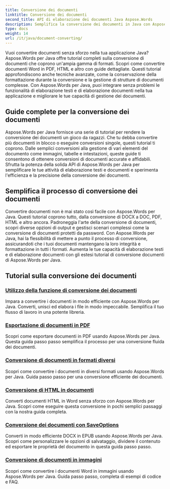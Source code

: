 ```yaml
---
title: Conversione dei documenti
linktitle: Conversione dei documenti
second_title: API di elaborazione dei documenti Java Aspose.Words
description: Semplifica la conversione dei documenti in Java con Aspose.Words! Scopri guide complete per l'elaborazione di testi e documenti
type: docs
weight: 14
url: /it/java/document-converting/
---
```


Vuoi convertire documenti senza sforzo nella tua applicazione Java? Aspose.Words per Java offre tutorial completi sulla conversione di documenti che coprono un'ampia gamma di formati. Scopri come convertire documenti Word in PDF, HTML e altro con guide dettagliate. Questi tutorial approfondiscono anche tecniche avanzate, come la conservazione della formattazione durante la conversione e la gestione di strutture di documenti complesse. Con Aspose.Words per Java, puoi integrare senza problemi le funzionalità di elaborazione testi e di elaborazione documenti nella tua applicazione e migliorare le tue capacità di gestione dei documenti.

## Guide complete per la conversione dei documenti

Aspose.Words per Java fornisce una serie di tutorial per rendere la conversione dei documenti un gioco da ragazzi. Che tu debba convertire più documenti in blocco o eseguire conversioni singole, questi tutorial ti coprono. Dalle semplici conversioni alla gestione di vari elementi del documento come immagini, tabelle e intestazioni, queste guide ti consentono di ottenere conversioni di documenti accurate e affidabili. Sfrutta la potenza della solida API di Aspose.Words per Java per semplificare le tue attività di elaborazione testi e documenti e sperimenta l'efficienza e la precisione della conversione dei documenti.

## Semplifica il processo di conversione dei documenti

Convertire documenti non è mai stato così facile con Aspose.Words per Java. Questi tutorial coprono tutto, dalla conversione di DOCX a DOC, PDF, HTML e altro ancora. Padroneggia l'arte della conversione di documenti, scopri diverse opzioni di output e gestisci scenari complessi come la conversione di documenti protetti da password. Con Aspose.Words per Java, hai la flessibilità di mettere a punto il processo di conversione, assicurandoti che i tuoi documenti mantengano la loro integrità e formattazione in tutti i formati. Aumenta le tue capacità di elaborazione testi e di elaborazione documenti con gli estesi tutorial di conversione documenti di Aspose.Words per Java.

## Tutorial sulla conversione dei documenti

### [Utilizzo della funzione di conversione dei documenti](./using-document-converting/)
Impara a convertire i documenti in modo efficiente con Aspose.Words per Java. Converti, unisci ed elabora i file in modo impeccabile. Semplifica il tuo flusso di lavoro in una potente libreria.
### [Esportazione di documenti in PDF](./exporting-documents-to-pdf/)
Scopri come esportare documenti in PDF usando Aspose.Words per Java. Questa guida passo passo semplifica il processo per una conversione fluida dei documenti.
### [Conversione di documenti in formati diversi](./converting-documents-different-formats/)
Scopri come convertire i documenti in diversi formati usando Aspose.Words per Java. Guida passo passo per una conversione efficiente dei documenti.
### [Conversione di HTML in documenti](./converting-html-documents/)
Converti documenti HTML in Word senza sforzo con Aspose.Words per Java. Scopri come eseguire questa conversione in pochi semplici passaggi con la nostra guida completa.
### [Conversione dei documenti con SaveOptions](./document-conversion-saveoptions/)
Converti in modo efficiente DOCX in EPUB usando Aspose.Words per Java. Scopri come personalizzare le opzioni di salvataggio, dividere il contenuto ed esportare le proprietà del documento in questa guida passo passo.
### [Conversione di documenti in immagini](./converting-documents-images/)
Scopri come convertire i documenti Word in immagini usando Aspose.Words per Java. Guida passo passo, completa di esempi di codice e FAQ.